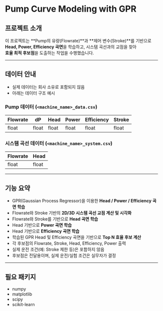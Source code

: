 # Pump Curve Modeling with GPR

## 프로젝트 소개
이 프로젝트는 **Pump의 유량(Flowrate)**과 **제어 변수(Stroke)**를 기반으로  
**Head, Power, Efficiency 곡면**을 학습하고, 시스템 곡선과의 교점을 찾아  
**효율 최적 후보점**을 도출하는 작업을 수행했습니다.  

---

## 데이터 안내
- 실제 데이터는 회사 소유로 포함되지 않음  
- 아래는 데이터 구조 예시  

### Pump 데이터 (`<machine_name>_data.csv`)
| Flowrate | dP   | Head | Power | Efficiency | Stroke |
|----------|------|------|-------|------------|--------|
| float    | float| float| float | float      | float  |

### 시스템 곡선 데이터 (`<machine_name>_system.csv`)
| Flowrate | Head |
|----------|------|
| float    | float|

---

## 기능 요약
- GPR(Gaussian Process Regressor)을 이용한 **Head / Power / Efficiency 곡면 학습**  
- Flowrate와 Stroke 기반의 **2D/3D 시스템 곡선 교점 계산 및 시각화**  
- Flowrate와 Stroke를 기반으로 **Head 곡면 학습**  
- Head 기반으로 **Power 곡면 학습**  
- Head 기반으로 **Efficiency 곡면 학습**  
- 학습된 GPR Head 및 Efficiency 곡면을 기반으로 **Top N 효율 후보 계산**  
- 각 후보점의 Flowrate, Stroke, Head, Efficiency, Power 출력  
- 실제 운전 조건(예: Stroke 제한 등)은 포함하지 않음  
- 후보점은 전달용이며, 실제 운전/실험 조건은 실무자가 결정  

---

## 필요 패키지
- numpy
- matplotlib
- scipy
- scikit-learn
